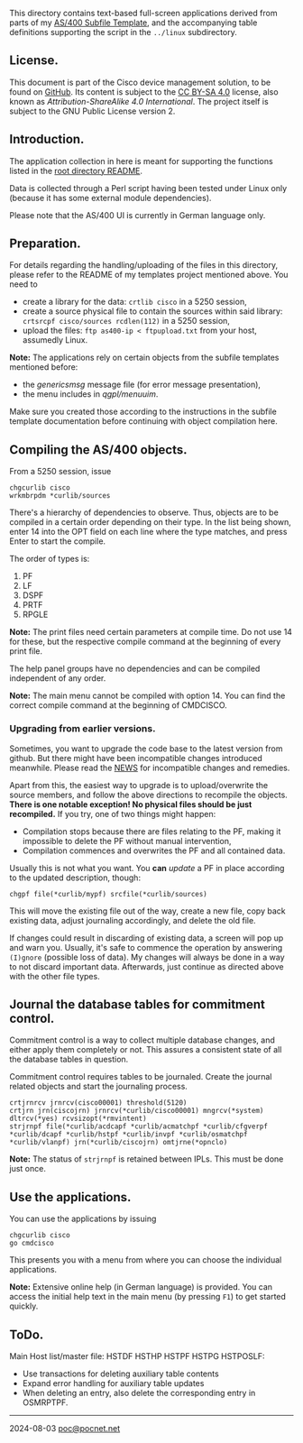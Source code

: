 This directory contains text-based full-screen applications derived from parts of my [AS/400 Subfile Template](https://github.com/PoC-dev/as400-sfltemplates), and the accompanying table definitions supporting the script in the `../linux` subdirectory.

## License.
This document is part of the Cisco device management solution, to be found on [GitHub](https://github.com/PoC-dev/cisco-erfassung). Its content is subject to the [CC BY-SA 4.0](https://creativecommons.org/licenses/by-sa/4.0/) license, also known as *Attribution-ShareAlike 4.0 International*. The project itself is subject to the GNU Public License version 2.

## Introduction.
The application collection in here is meant for supporting the functions listed in the [root directory README](../README.md).

Data is collected through a Perl script having been tested under Linux only (because it has some external module dependencies).

Please note that the AS/400 UI is currently in German language only.

## Preparation.
For details regarding the handling/uploading of the files in this directory, please refer to the README of my templates project mentioned above. You need to
- create a library for the data: `crtlib cisco` in a 5250 session,
- create a source physical file to contain the sources within said library: `crtsrcpf cisco/sources rcdlen(112)` in a 5250 session,
- upload the files: `ftp as400-ip < ftpupload.txt` from your host, assumedly Linux.

**Note:** The applications rely on certain objects from the subfile templates mentioned before:
- the *genericsmsg* message file (for error message presentation),
- the menu includes in *qgpl/menuuim*.

Make sure you created those according to the instructions in the subfile template documentation before continuing with object compilation here.

## Compiling the AS/400 objects.
From a 5250 session, issue
```
chgcurlib cisco
wrkmbrpdm *curlib/sources
```

There's a hierarchy of dependencies to observe. Thus, objects are to be compiled in a certain order depending on their type. In the list being shown, enter 14 into the OPT field on each line where the type matches, and press Enter to start the compile.

The order of types is:
1. PF
1. LF
1. DSPF
1. PRTF
1. RPGLE

**Note:** The print files need certain parameters at compile time. Do not use 14 for these, but the respective compile command at the beginning of every print file.

The help panel groups have no dependencies and can be compiled independent of any order.

**Note:** The main menu cannot be compiled with option 14. You can find the correct compile command at the beginning of CMDCISCO.

### Upgrading from earlier versions.
Sometimes, you want to upgrade the code base to the latest version from github. But there might have been incompatible changes introduced meanwhile. Please read the [NEWS](../NEWS.md) for incompatible changes and remedies.

Apart from this, the easiest way to upgrade is to upload/overwrite the source members, and follow the above directions to recompile the objects. **There is one notable exception! No physical files should be just recompiled.** If you try, one of two things might happen:
- Compilation stops because there are files relating to the PF, making it impossible to delete the PF without manual intervention,
- Compilation commences and overwrites the PF and all contained data.

Usually this is not what you want. You **can** *update* a PF in place according to the updated description, though:
```
chgpf file(*curlib/mypf) srcfile(*curlib/sources)
```

This will move the existing file out of the way, create a new file, copy back existing data, adjust journaling accordingly, and delete the old file.

If changes could result in discarding of existing data, a screen will pop up and warn you. Usually, it's safe to commence the operation by answering `(I)gnore` (possible loss of data). My changes will always be done in a way to not discard important data. Afterwards, just continue as directed above with the other file types.

## Journal the database tables for commitment control.
Commitment control is a way to collect multiple database changes, and either apply them completely or not. This assures a consistent state of all the database tables in question.

Commitment control requires tables to be journaled. Create the journal related objects and start the journaling process.
```
crtjrnrcv jrnrcv(cisco00001) threshold(5120)
crtjrn jrn(ciscojrn) jrnrcv(*curlib/cisco00001) mngrcv(*system) dltrcv(*yes) rcvsizopt(*rmvintent)
strjrnpf file(*curlib/acdcapf *curlib/acmatchpf *curlib/cfgverpf *curlib/dcapf *curlib/hstpf *curlib/invpf *curlib/osmatchpf *curlib/vlanpf) jrn(*curlib/ciscojrn) omtjrne(*opnclo)
```
**Note:** The status of `strjrnpf` is retained between IPLs. This must be done just once.

## Use the applications.
You can use the applications by issuing
```
chgcurlib cisco
go cmdcisco
```

This presents you with a menu from where you can choose the individual applications.

**Note:** Extensive online help (in German language) is provided. You can access the initial help text in the main menu (by pressing `F1`) to get started quickly.

## ToDo.
Main Host list/master file: HSTDF HSTHP HSTPF HSTPG HSTPOSLF:
- Use transactions for deleting auxiliary table contents
- Expand error handling for auxiliary table updates
- When deleting an entry, also delete the corresponding entry in OSMRPTPF.

----

2024-08-03 poc@pocnet.net
